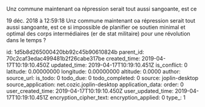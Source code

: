 Unz commune maintenant oa répression serait tout aussi sangoante, est ce

19 déc. 2018 à 12:59:18
Unz commune maintenant oa répression serait tout aussi sangoante, est ce
si impossible de planifier oe soutien minimal et optimal des corps
intermédiaires (er de stat militaire) pour une révolution dans le temps
?


id: 1d5b8d265000420bb92c45b90610824b
parent_id: 70c2caf3edac499481b2f26cabe317be
created_time: 2019-04-17T10:19:10.450Z
updated_time: 2019-04-17T10:19:10.451Z
is_conflict: 0
latitude: 0.00000000
longitude: 0.00000000
altitude: 0.0000
author: 
source_url: 
is_todo: 0
todo_due: 0
todo_completed: 0
source: joplin-desktop
source_application: net.cozic.joplin-desktop
application_data: 
order: 0
user_created_time: 2019-04-17T10:19:10.450Z
user_updated_time: 2019-04-17T10:19:10.451Z
encryption_cipher_text: 
encryption_applied: 0
type_: 1